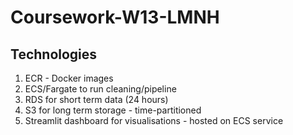 # Coursework-W13-LMNH

## Technologies
1. ECR - Docker images
2. ECS/Fargate to run cleaning/pipeline
3. RDS for short term data (24 hours)
4. S3 for long term storage - time-partitioned
5. Streamlit dashboard for visualisations - hosted on ECS service
